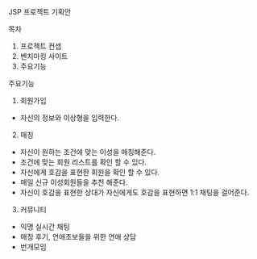 JSP 프로젝트 기획안


목차
1. 프로젝트 컨셉
2. 벤치마킹 사이트
3. 주요기능






주요기능 
1. 회원가입
  - 자신의 정보와 이상형을 입력한다.
2. 매칭
  - 자신이 원하는 조건에 맞는 이성을 매칭해준다.
  - 조건에 맞는 회원 리스트를 확인 할 수 있다.
  - 자신에게 호감을 표현한 회원을 확인 할 수 있다.
  - 매일 신규 이성회원들을 추천 해준다.
  - 자신이 호감을 표현한 상대가 자신에게도 호감을 표현하면 1:1 채팅을 걸어준다.
3. 커뮤니티
  - 익명 실시간 채팅
  - 매칭 후기, 연애초보들을 위한 연애 상담
  - 번개모임
